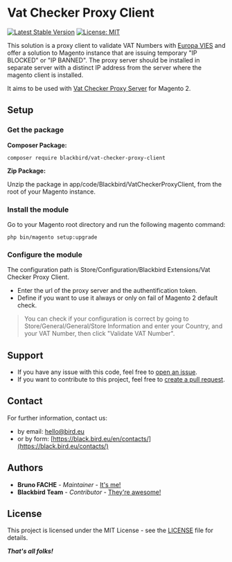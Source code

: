 # Vat Checker Proxy Client

[![Latest Stable Version](https://img.shields.io/packagist/v/blackbird/vat-checker-proxy-client.svg?style=flat-square)](https://packagist.org/packages/blackbird/vat-checker-proxy-client)
[![License: MIT](https://img.shields.io/github/license/blackbird-agency/vat-checker-proxy-server.svg?style=flat-square)](./LICENSE)

This solution is a proxy client to validate VAT Numbers with [Europa VIES](https://ec.europa.eu/taxation_customs/vies/?locale=fr) and offer a solution to Magento instance that are issuing temporary "IP BLOCKED" or "IP BANNED".
The proxy server should be installed in separate server with a distinct IP address from the server where the magento client is installed.

It aims to be used with [Vat Checker Proxy Server](https://github.com/blackbird-agency/vat-checker-proxy-server) for Magento 2.

## Setup

### Get the package

**Composer Package:**

```
composer require blackbird/vat-checker-proxy-client
```

**Zip Package:**

Unzip the package in app/code/Blackbird/VatCheckerProxyClient, from the root of your Magento instance.

### Install the module

Go to your Magento root directory and run the following magento command:
```
php bin/magento setup:upgrade
```

### Configure the module

The configuration path is Store/Configuration/Blackbird Extensions/Vat Checker Proxy Client.

- Enter the url of the proxy server and the authentification token.
- Define if you want to use it always or only on fail of Magento 2 
  default check.

> You can check if your configuration is correct by going to Store/General/General/Store Information and enter your Country, and your VAT Number, 
> then click "Validate VAT Number".

## Support

- If you have any issue with this code, feel free to [open an issue](https://github.com/blackbird-agency/vat-checker-proxy-client/issues/new).
- If you want to contribute to this project, feel free to [create a pull request](https://github.com/blackbird-agency/vat-checker-proxy-client/compare).

## Contact

For further information, contact us:

- by email: hello@bird.eu
- or by form: [https://black.bird.eu/en/contacts/](https://black.bird.eu/contacts/)

## Authors

- **Bruno FACHE** - *Maintainer* - [It's me!](https://github.com/bruno-blackbird)
- **Blackbird Team** - *Contributor* - [They're awesome!](https://github.com/blackbird-agency)

## License

This project is licensed under the MIT License - see the [LICENSE](LICENSE) file for details.

***That's all folks!***

